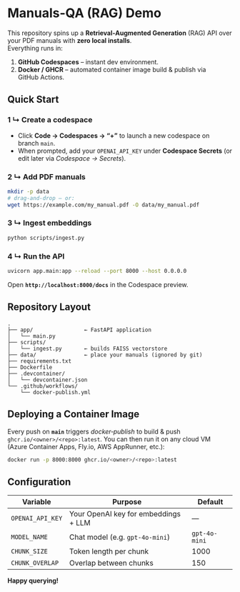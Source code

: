 # Manuals-QA (RAG) Demo

This repository spins up a **Retrieval‑Augmented Generation** (RAG) API over your PDF manuals with **zero local installs**.  
Everything runs in:

1. **GitHub Codespaces** – instant dev environment.  
2. **Docker / GHCR** – automated container image build & publish via GitHub Actions.

## Quick Start

### 1 ↳ Create a codespace  
- Click **Code → Codespaces → “+”** to launch a new codespace on branch `main`.  
- When prompted, add your `OPENAI_API_KEY` under **Codespace Secrets** (or edit later via _Codespace → Secrets_).

### 2 ↳ Add PDF manuals  
```bash
mkdir -p data
# drag‑and‑drop – or:
wget https://example.com/my_manual.pdf -O data/my_manual.pdf
```

### 3 ↳ Ingest embeddings  
```bash
python scripts/ingest.py
```

### 4 ↳ Run the API  
```bash
uvicorn app.main:app --reload --port 8000 --host 0.0.0.0
```
Open **`http://localhost:8000/docs`** in the Codespace preview.

## Repository Layout
```
.
├── app/                ← FastAPI application
│   └── main.py
├── scripts/
│   └── ingest.py       ← builds FAISS vectorstore
├── data/               ← place your manuals (ignored by git)
├── requirements.txt
├── Dockerfile
├── .devcontainer/
│   └── devcontainer.json
└── .github/workflows/
    └── docker-publish.yml
```

## Deploying a Container Image
Every push on **`main`** triggers _docker‑publish_ to build & push  
`ghcr.io/<owner>/<repo>:latest`. You can then run it on any cloud VM
(Azure Container Apps, Fly.io, AWS AppRunner, etc.):

```bash
docker run -p 8000:8000 ghcr.io/<owner>/<repo>:latest
```

## Configuration
| Variable | Purpose | Default |
|----------|---------|---------|
| `OPENAI_API_KEY` | Your OpenAI key for embeddings + LLM | — |
| `MODEL_NAME` | Chat model (e.g. `gpt-4o-mini`) | `gpt-4o-mini` |
| `CHUNK_SIZE` | Token length per chunk | 1000 |
| `CHUNK_OVERLAP` | Overlap between chunks | 150 |

**Happy querying!**
